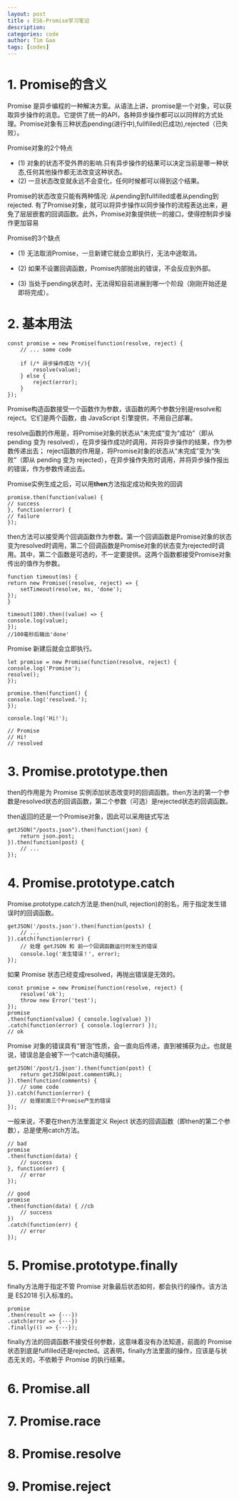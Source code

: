 ```yaml
---
layout: post
title : ES6-Promise学习笔记
description: 
categories: code
author: Tim Gao
tags: [codes]
---
```


# 1. Promise的含义

Promise 是异步编程的一种解决方案。从语法上讲，promise是一个对象，可以获取异步操作的消息。它提供了统一的API，各种异步操作都可以以同样的方式处理。Promise对象有三种状态pending(进行中),fullfilled(已成功),rejected（已失败）。

Promise对象的2个特点

* (1) 对象的状态不受外界的影响.只有异步操作的结果可以决定当前是哪一种状态,任何其他操作都无法改变这种状态。
* (2) 一旦状态改变就永远不会变化，任何时候都可以得到这个结果。

Promise的状态改变只能有两种情况: 从pending到fullfilled或者从pending到rejected.
有了Promise对象，就可以将异步操作以同步操作的流程表达出来，避免了层层嵌套的回调函数。此外，Promise对象提供统一的接口，使得控制异步操作更加容易

Promise的3个缺点

* (1) 无法取消Promise，一旦新建它就会立即执行，无法中途取消。

* (2) 如果不设置回调函数，Promise内部抛出的错误，不会反应到外部。

* (3) 当处于pending状态时，无法得知目前进展到哪一个阶段（刚刚开始还是即将完成）。

# 2. 基本用法

    const promise = new Promise(function(resolve, reject) {
        // ... some code

        if (/* 异步操作成功 */){
            resolve(value);
        } else {
            reject(error);
        }
    });

Promise构造函数接受一个函数作为参数，该函数的两个参数分别是resolve和reject。它们是两个函数，由 JavaScript 引擎提供，不用自己部署。

resolve函数的作用是，将Promise对象的状态从“未完成”变为“成功”（即从 pending 变为 resolved），在异步操作成功时调用，并将异步操作的结果，作为参数传递出去；
reject函数的作用是，将Promise对象的状态从“未完成”变为“失败”（即从 pending 变为 rejected），在异步操作失败时调用，并将异步操作报出的错误，作为参数传递出去。

Promise实例生成之后，可以用**then**方法指定成功和失败的回调

    promise.then(function(value) {
    // success
    }, function(error) {
    // failure
    });

then方法可以接受两个回调函数作为参数。第一个回调函数是Promise对象的状态变为resolved时调用，第二个回调函数是Promise对象的状态变为rejected时调用。其中，第二个函数是可选的，不一定要提供。这两个函数都接受Promise对象传出的值作为参数。

    function timeout(ms) {
    return new Promise((resolve, reject) => {
        setTimeout(resolve, ms, 'done');
    });
    }

    timeout(100).then((value) => {
    console.log(value);
    });
    //100毫秒后输出'done'

Promise 新建后就会立即执行。

    let promise = new Promise(function(resolve, reject) {
    console.log('Promise');
    resolve();
    });

    promise.then(function() {
    console.log('resolved.');
    });

    console.log('Hi!');

    // Promise
    // Hi!
    // resolved

# 3. Promise.prototype.then

then的作用是为 Promise 实例添加状态改变时的回调函数。then方法的第一个参数是resolved状态的回调函数，第二个参数（可选）是rejected状态的回调函数。

then返回的还是一个Promise对象，因此可以采用链式写法

    getJSON("/posts.json").then(function(json) {
        return json.post;
    }).then(function(post) {
        // ...
    });

# 4. Promise.prototype.catch

Promise.prototype.catch方法是.then(null, rejection)的别名，用于指定发生错误时的回调函数。

    getJSON('/posts.json').then(function(posts) {
        // ...
    }).catch(function(error) {
        // 处理 getJSON 和 前一个回调函数运行时发生的错误
        console.log('发生错误！', error);
    });

如果 Promise 状态已经变成resolved，再抛出错误是无效的。

    const promise = new Promise(function(resolve, reject) {
        resolve('ok');
        throw new Error('test');
    });
    promise
    .then(function(value) { console.log(value) })
    .catch(function(error) { console.log(error) });
    // ok

Promise 对象的错误具有“冒泡”性质，会一直向后传递，直到被捕获为止。也就是说，错误总是会被下一个catch语句捕获。

    getJSON('/post/1.json').then(function(post) {
        return getJSON(post.commentURL);
    }).then(function(comments) {
        // some code
    }).catch(function(error) {
        // 处理前面三个Promise产生的错误
    });

一般来说，不要在then方法里面定义 Reject 状态的回调函数（即then的第二个参数），总是使用catch方法。

    // bad
    promise
    .then(function(data) {
        // success
    }, function(err) {
        // error
    });

    // good
    promise
    .then(function(data) { //cb
        // success
    })
    .catch(function(err) {
        // error
    });

# 5. Promise.prototype.finally

finally方法用于指定不管 Promise 对象最后状态如何，都会执行的操作。该方法是 ES2018 引入标准的。

    promise
    .then(result => {···})
    .catch(error => {···})
    .finally(() => {···});

finally方法的回调函数不接受任何参数，这意味着没有办法知道，前面的 Promise 状态到底是fulfilled还是rejected。这表明，finally方法里面的操作，应该是与状态无关的，不依赖于 Promise 的执行结果。

# 6. Promise.all

# 7. Promise.race

# 8. Promise.resolve

# 9. Promise.reject